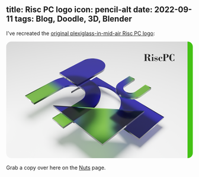 title: Risc PC logo
icon: pencil-alt
date: 2022-09-11
tags: Blog, Doodle, 3D, Blender
----

<style type="text/css" rel="stylesheet">
IMG { border-radius: 1em; }
</style>

<!-- begin summary -->

I've recreated the [original plexiglass-in-mid-air Risc PC logo](https://chrisacorns.computinghistory.org.uk/docs/Acorn/Brochures/Acorn_APP678_RiscPC600.pdf):

<img style="border-radius: 1em" src="../doodles/nuts/thumbs/risc-pc-logo.png" alt="Risc PC logo">

Grab a copy over here on the [Nuts](../doodles/nuts.html) page.

<!-- end summary -->
